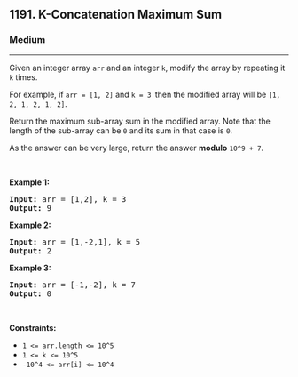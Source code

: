 <h2>1191. K-Concatenation Maximum Sum</h2><h3>Medium</h3><hr><div><p>Given an integer array <code>arr</code>&nbsp;and an integer <code>k</code>, modify the array by repeating it <code>k</code> times.</p>

<p>For example, if <code>arr&nbsp;= [1, 2]</code> and <code>k = 3 </code>then the modified array will be <code>[1, 2, 1, 2, 1, 2]</code>.</p>

<p>Return the maximum sub-array sum in the modified array. Note that the length of the sub-array can be <code>0</code>&nbsp;and its sum in that case is <code>0</code>.</p>

<p>As the answer can be very large, return the answer&nbsp;<strong>modulo</strong>&nbsp;<code>10^9 + 7</code>.</p>

<p>&nbsp;</p>
<p><strong>Example 1:</strong></p>

<pre><strong>Input:</strong> arr = [1,2], k = 3
<strong>Output:</strong> 9
</pre>

<p><strong>Example 2:</strong></p>

<pre><strong>Input:</strong> arr = [1,-2,1], k = 5
<strong>Output:</strong> 2
</pre>

<p><strong>Example 3:</strong></p>

<pre><strong>Input:</strong> arr = [-1,-2], k = 7
<strong>Output:</strong> 0
</pre>

<p>&nbsp;</p>
<p><strong>Constraints:</strong></p>

<ul>
	<li><code>1 &lt;= arr.length &lt;= 10^5</code></li>
	<li><code>1 &lt;= k &lt;= 10^5</code></li>
	<li><code>-10^4 &lt;= arr[i] &lt;= 10^4</code></li>
</ul>
</div>